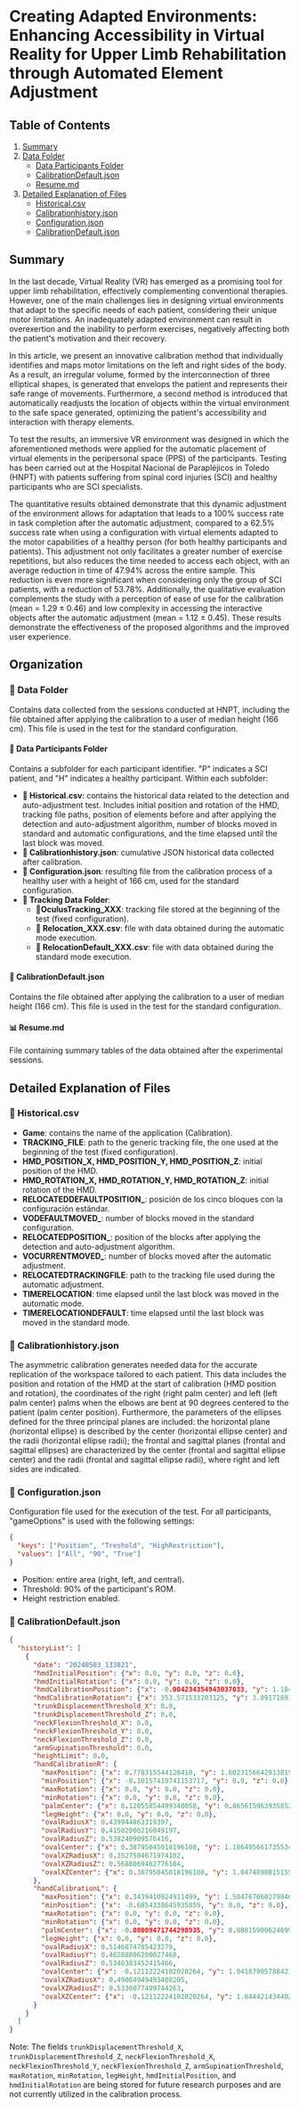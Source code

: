 # Creating Adapted Environments: Enhancing Accessibility in Virtual Reality for Upper Limb Rehabilitation through Automated Element Adjustment

## Table of Contents
1. [Summary](#summary)
2. [Data Folder](#data-folder)
   - [Data Participants Folder](#-dataparticipants-folder)
   - [CalibrationDefault.json](#-calibrationdefaultjson)
   - [Resume.md](#-resumemd)
3. [Detailed Explanation of Files](#detailed-explanation-of-files)
   - [Historical.csv](#-historicalcsv)
   - [Calibrationhistory.json](#-calibrationhistoryjson)
   - [Configuration.json](#-configurationjson)
   - [CalibrationDefault.json](#-calibrationdefaultjson)
## Summary

In the last decade, Virtual Reality (VR) has emerged as a promising tool for upper limb rehabilitation, effectively complementing conventional therapies. However, one of the main challenges lies in designing virtual environments that adapt to the specific needs of each patient, considering their unique motor limitations. An inadequately adapted environment can result in overexertion and the inability to perform exercises, negatively affecting both the patient's motivation and their recovery.

In this article, we present an innovative calibration method that individually identifies and maps motor limitations on the left and right sides of the body. As a result, an irregular volume, formed by the interconnection of three elliptical shapes, is generated that envelops the patient and represents their safe range of movements. Furthermore, a second method is introduced that automatically readjusts the location of objects within the virtual environment to the safe space generated, optimizing the patient's accessibility and interaction with therapy elements.

To test the results, an immersive VR environment was designed in which the aforementioned methods were applied for the automatic placement of virtual elements in the peripersonal space (PPS) of the participants. Testing has been carried out at the Hospital Nacional de Parapléjicos in Toledo (HNPT) with patients suffering from spinal cord injuries (SCI) and healthy participants who are SCI specialists.

The quantitative results obtained demonstrate that this dynamic adjustment of the environment allows for adaptation that leads to a 100% success rate in task completion after the automatic adjustment, compared to a 62.5% success rate when using a configuration with virtual elements adapted to the motor capabilities of a healthy person (for both healthy participants and patients). This adjustment not only facilitates a greater number of exercise repetitions, but also reduces the time needed to access each object, with an average reduction in time of 47.94% across the entire sample. This reduction is even more significant when considering only the group of SCI patients, with a reduction of 53.78%. Additionally, the qualitative evaluation complements the study with a perception of ease of use for the calibration (mean = 1.29 ± 0.46) and low complexity in accessing the interactive objects after the automatic adjustment (mean = 1.12 ± 0.45). These results demonstrate the effectiveness of the proposed algorithms and the improved user experience.

## Organization

### 📁 Data Folder

Contains data collected from the sessions conducted at HNPT, including the file obtained after applying the calibration to a user of median height (166 cm). This file is used in the test for the standard configuration.

#### 📁 Data Participants Folder

Contains a subfolder for each participant identifier. "P" indicates a SCI patient, and "H" indicates a healthy participant. Within each subfolder:

- **📄 Historical.csv**: contains the historical data related to the detection and auto-adjustment test. Includes initial position and rotation of the HMD, tracking file paths, position of elements before and after applying the detection and auto-adjustment algorithm, number of blocks moved in standard and automatic configurations, and the time elapsed until the last block was moved.
- **📄 Calibrationhistory.json**: cumulative JSON historical data collected after calibration.
- **📄 Configuration.json**: resulting file from the calibration process of a healthy user with a height of 166 cm, used for the standard configuration.
- **📁 Tracking Data Folder**: 
  - **📄OculusTracking_XXX**: tracking file stored at the beginning of the test (fixed configuration).
  - **📄 Relocation_XXX.csv**: file with data obtained during the automatic mode execution.
  - **📄 RelocationDefault_XXX.csv**: file with data obtained during the standard mode execution.
#### 📄 CalibrationDefault.json

Contains the file obtained after applying the calibration to a user of median height (166 cm). This file is used in the test for the standard configuration.

#### 📊 Resume.md
File containing summary tables of the data obtained after the experimental sessions.

## Detailed Explanation of Files

### 📄 Historical.csv

- **Game**: contains the name of the application (Calibration).
- **TRACKING_FILE**: path to the generic tracking file, the one used at the beginning of the test (fixed configuration).
- **HMD_POSITION_X, HMD_POSITION_Y, HMD_POSITION_Z**: initial position of the HMD.
- **HMD_ROTATION_X, HMD_ROTATION_Y, HMD_ROTATION_Z**: initial rotation of the HMD.
- **RELOCATEDDEFAULTPOSITION_**: posición de los cinco bloques con la configuración estándar.
- **VODEFAULTMOVED_**: number of blocks moved in the standard configuration.
- **RELOCATEDPOSITION_**: position of the blocks after applying the detection and auto-adjustment algorithm.
- **VOCURRENTMOVED_**: number of blocks moved after the automatic adjustment.
- **RELOCATEDTRACKINGFILE**: path to the tracking file used during the automatic adjustment.
- **TIMERELOCATION**: time elapsed until the last block was moved in the automatic mode.
- **TIMERELOCATIONDEFAULT**: time elapsed until the last block was moved in the standard mode.



### 📄 Calibrationhistory.json
The asymmetric calibration generates needed data for the accurate replication of the workspace tailored to each patient. This data includes the position and rotation of the HMD at the start of calibration (HMD position and rotation), the coordinates of the right (right palm center) and left (left palm center) palms when the elbows are bent at 90 degrees centered to the patient (palm center position). Furthermore, the parameters of the ellipses defined for the three principal planes are included: the horizontal plane (horizontal ellipse) is described by the center (horizontal ellipse center) and the radii (horizontal ellipse radii); the frontal and sagittal planes (frontal and sagittal ellipses) are characterized by the center (frontal and sagittal ellipse center) and the radii (frontal and sagittal ellipse radii), where right and left sides are indicated.

### 📄 Configuration.json
Configuration file used for the execution of the test. For all participants, "gameOptions" is used with the following settings: 
```json
{
  "keys": ["Position", "Treshold", "HighRestriction"],
  "values": ["All", "90", "True"]
}
```
  - Position: entire area (right, left, and central).
  - Threshold: 90% of the participant's ROM.
  - Height restriction enabled.
### 📄 CalibrationDefault.json

```json
{
  "historyList": [
    {
      "date": "20240503_133821",
      "hmdInitialPosition": {"x": 0.0, "y": 0.0, "z": 0.0},
      "hmdInitialRotation": {"x": 0.0, "y": 0.0, "z": 0.0},
      "hmdCalibrationPosition": {"x": -0.004234354943037033, "y": 1.1844514608383179, "z": -0.033591628074645999},
      "hmdCalibrationRotation": {"x": 353.571533203125, "y": 3.091718912124634, "z": 357.5124206542969},
      "trunkDisplacementThreshold_X": 0.0,
      "trunkDisplacementThreshold_Z": 0.0,
      "neckFlexionThreshold_X": 0.0,
      "neckFlexionThreshold_Y": 0.0,
      "neckFlexionThreshold_Z": 0.0,
      "armSupinationThreshold": 0.0,
      "heightLimit": 0.0,
      "handCalibrationR": {
        "maxPosition": {"x": 0.778315544128418, "y": 1.6023156642913819, "z": 0.538240909576416},
        "minPosition": {"x": -0.10157419741153717, "y": 0.0, "z": 0.0},
        "maxRotation": {"x": 0.0, "y": 0.0, "z": 0.0},
        "minRotation": {"x": 0.0, "y": 0.0, "z": 0.0},
        "palmCenter": {"x": 0.12055854499340058, "y": 0.865615963935852, "z": 0.30123358964920046},
        "legHeight": {"x": 0.0, "y": 0.0, "z": 0.0},
        "ovalRadiusX": 0.439944863319397,
        "ovalRadiusY": 0.41582006216049197,
        "ovalRadiusZ": 0.538240909576416,
        "ovalCenter": {"x": 0.38795045018196108, "y": 1.1864956617355347, "z": 0.0},
        "ovalXZRadiusX": 0.3527584671974182,
        "ovalXZRadiusZ": 0.5688069462776184,
        "ovalXZCenter": {"x": 0.38795045018196108, "y": 1.047489881515503, "z": 0.0}
      },
      "handCalibrationL": {
        "maxPosition": {"x": 0.3439410924911499, "y": 1.5047670602798463, "z": 0.5346383452415466},
        "minPosition": {"x": -0.6854338645935059, "y": 0.0, "z": 0.0},
        "maxRotation": {"x": 0.0, "y": 0.0, "z": 0.0},
        "minRotation": {"x": 0.0, "y": 0.0, "z": 0.0},
        "palmCenter": {"x": -0.08009471744298935, "y": 0.8881590962409973, "z": 0.315422385931015},
        "legHeight": {"x": 0.0, "y": 0.0, "z": 0.0},
        "ovalRadiusX": 0.5146874785423279,
        "ovalRadiusY": 0.46288806200027468,
        "ovalRadiusZ": 0.5346383452415466,
        "ovalCenter": {"x": -0.12112224102020264, "y": 1.0418790578842164, "z": 0.0},
        "ovalXZRadiusX": 0.49084949493408205,
        "ovalXZRadiusZ": 0.5330077409744263,
        "ovalXZCenter": {"x": -0.12112224102020264, "y": 1.0444214344024659, "z": 0.0}
      }
    }
  ]
}
```
Note: The fields `trunkDisplacementThreshold_X`, `trunkDisplacementThreshold_Z`, `neckFlexionThreshold_X`, `neckFlexionThreshold_Y`, `neckFlexionThreshold_Z`, `armSupinationThreshold`, `maxRotation`, `minRotation`, `legHeight`, `hmdInitialPosition`, and `hmdInitialRotation` are being stored for future research purposes and are not currently utilized in the calibration process.


